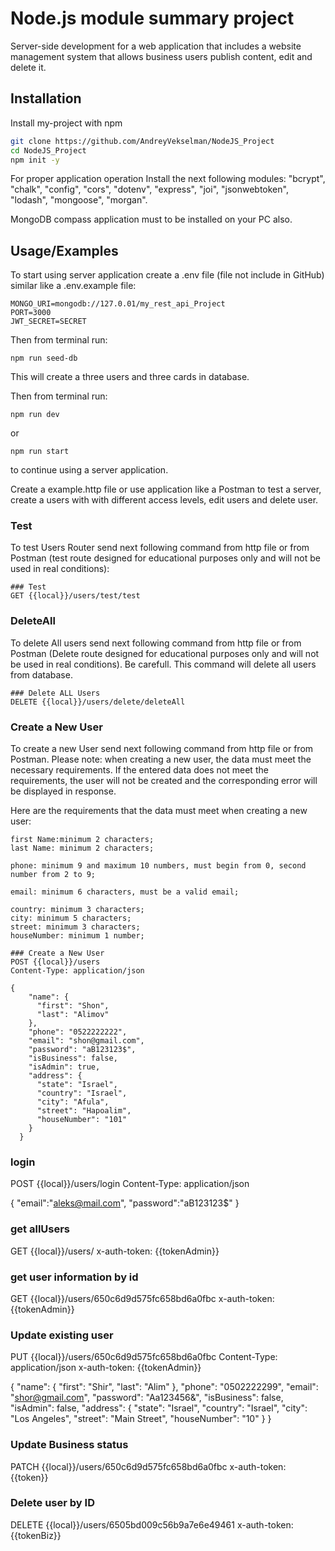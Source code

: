 
# Node.js module summary project

Server-side development for a web application that includes a website management system that allows business users publish content, edit and delete it.


## Installation

Install my-project with npm

```bash
git clone https://github.com/AndreyVekselman/NodeJS_Project
cd NodeJS_Project
npm init -y
```
For proper application operation Install the next following modules:
    "bcrypt",
    "chalk",
    "config",
    "cors",
    "dotenv",
    "express",
    "joi",
    "jsonwebtoken",
    "lodash",
    "mongoose",
    "morgan".
    
MongoDB compass application must to be installed on your PC also.

## Usage/Examples

To start using server application create a .env file (file not include in GitHub) similar like a .env.example file:
```
MONGO_URI=mongodb://127.0.01/my_rest_api_Project
PORT=3000
JWT_SECRET=SECRET
```

Then from terminal run:
```
npm run seed-db
```
This will create a three users and three cards in database.

Then from terminal run:
```
npm run dev 
```
or
```
npm run start 
```
to continue using a server application.

Create a example.http file or use application like a Postman to test a server, create a users with with different access levels, edit users and delete user.

### Test
To test Users Router send next following command from http file or from Postman (test route designed for educational purposes only and will not be used in real conditions): 
```
### Test
GET {{local}}/users/test/test
```
### DeleteAll
To delete All users send next following command from http file or from Postman (Delete route designed for educational purposes only and will not be used in real conditions).
Be carefull. This command will delete all users from database.
```
### Delete ALL Users
DELETE {{local}}/users/delete/deleteAll
```
### Create a New User
To create a new User send next following command from http file or from Postman.
Please note: when creating a new user, the data must meet the necessary requirements. If the entered data does not meet the requirements, the user will not be created and the corresponding error will be displayed in response.

Here are the requirements that the data must meet when creating a new user:

    first Name:minimum 2 characters;
    last Name: minimum 2 characters;

    phone: minimum 9 and maximum 10 numbers, must begin from 0, second number from 2 to 9;  

    email: minimum 6 characters, must be a valid email;
    
    country: minimum 3 characters;
    city: minimum 5 characters;
    street: minimum 3 characters;
    houseNumber: minimum 1 number;
     
```
### Create a New User
POST {{local}}/users
Content-Type: application/json

{
    "name": {
      "first": "Shon",
      "last": "Alimov"
    },
    "phone": "0522222222",
    "email": "shon@gmail.com",
    "password": "aB123123$",
    "isBusiness": false,
    "isAdmin": true,
    "address": {
      "state": "Israel",
      "country": "Israel",
      "city": "Afula",
      "street": "Hapoalim",
      "houseNumber": "101"
    }
  }
```
### login
POST {{local}}/users/login
Content-Type: application/json

{
 "email":"aleks@mail.com",
  "password":"aB123123$"
}

### get allUsers
GET {{local}}/users/
x-auth-token: {{tokenAdmin}}


### get user information by id
GET {{local}}/users/650c6d9d575fc658bd6a0fbc
x-auth-token: {{tokenAdmin}}


### Update existing user
PUT  {{local}}/users/650c6d9d575fc658bd6a0fbc
Content-Type: application/json
x-auth-token: {{tokenAdmin}}

{
    "name": {
      "first": "Shir",
      "last": "Alim"
    },
    "phone": "0502222299",
    "email": "shor@gmail.com",
    "password": "Aa123456&",
    "isBusiness": false,
    "isAdmin": false,
    "address": {
      "state": "Israel",
      "country": "Israel",
      "city": "Los Angeles",
      "street": "Main Street",
      "houseNumber": "10"
    }
  }
  
### Update Business status
PATCH {{local}}/users/650c6d9d575fc658bd6a0fbc
x-auth-token: {{token}}

### Delete user by ID
DELETE {{local}}/users/6505bd009c56b9a7e6e49461
x-auth-token: {{tokenBiz}}

